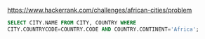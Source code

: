 https://www.hackerrank.com/challenges/african-cities/problem

```sql
SELECT CITY.NAME FROM CITY, COUNTRY WHERE 
CITY.COUNTRYCODE=COUNTRY.CODE AND COUNTRY.CONTINENT='Africa';
```
